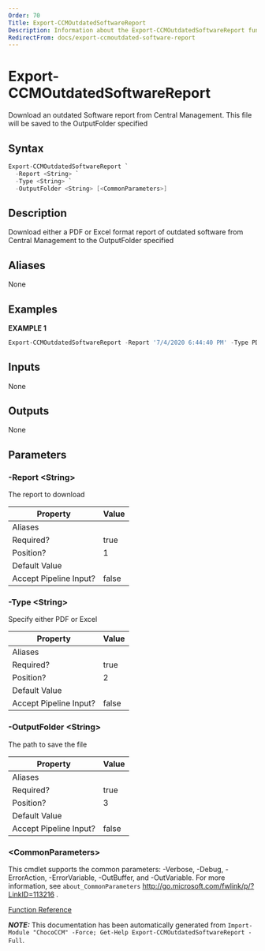 ```yaml
---
Order: 70
Title: Export-CCMOutdatedSoftwareReport
Description: Information about the Export-CCMOutdatedSoftwareReport function
RedirectFrom: docs/export-ccmoutdated-software-report
---
```


# Export-CCMOutdatedSoftwareReport

<!-- This documentation is automatically generated from /Export-CCMOutdatedSoftwareReport.ps1 using GenerateDocs.ps1. Contributions are welcome at the original location(s). -->

Download an outdated Software report from Central Management. This file will be saved to the OutputFolder specified

## Syntax

~~~powershell
Export-CCMOutdatedSoftwareReport `
  -Report <String> `
  -Type <String> `
  -OutputFolder <String> [<CommonParameters>]
~~~

## Description

Download either a PDF or Excel format report of outdated software from Central Management to the OutputFolder specified


## Aliases

None

## Examples

 **EXAMPLE 1**

~~~powershell
Export-CCMOutdatedSoftwareReport -Report '7/4/2020 6:44:40 PM' -Type PDF -OutputFolder C:\CCMReports

~~~

## Inputs

None

## Outputs

None

## Parameters

###  -Report &lt;String&gt;
The report to download

Property               | Value
---------------------- | -----
Aliases                |
Required?              | true
Position?              | 1
Default Value          |
Accept Pipeline Input? | false

###  -Type &lt;String&gt;
Specify either PDF or Excel

Property               | Value
---------------------- | -----
Aliases                |
Required?              | true
Position?              | 2
Default Value          |
Accept Pipeline Input? | false

###  -OutputFolder &lt;String&gt;
The path to save the file

Property               | Value
---------------------- | -----
Aliases                |
Required?              | true
Position?              | 3
Default Value          |
Accept Pipeline Input? | false

### &lt;CommonParameters&gt;

This cmdlet supports the common parameters: -Verbose, -Debug, -ErrorAction, -ErrorVariable, -OutBuffer, and -OutVariable. For more information, see `about_CommonParameters` http://go.microsoft.com/fwlink/p/?LinkID=113216 .



[Function Reference](xref:chococcm-functions)

***NOTE:*** This documentation has been automatically generated from `Import-Module "ChocoCCM" -Force; Get-Help Export-CCMOutdatedSoftwareReport -Full`.

